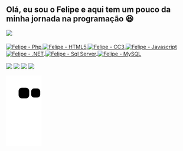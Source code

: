 ## Olá, eu sou o Felipe e aqui tem um pouco da minha jornada na programação 😆

<div align="left">
  <a href="https://github.com/ChantalFelipe">
  <img height="180em" src="https://github-readme-stats.vercel.app/api?username=chantalfelipe&show_icons=true&theme=github_dark&include_all_commits=true&count_private=true&layout=compact" />
 <!--<img height="180em" src="https://github-readme-stats.vercel.app/api/top-langs/?username=chantalfelipe&layout=compact&langs_count=7&theme=github_dark"/>-->
</div>
  
<div style="display: inline_block"><br>
  <img align="center" alt="Felipe - Php" height="30" width="40" src="https://cdn.jsdelivr.net/gh/devicons/devicon/icons/php/php-plain.svg">
  <img align="center" alt="Felipe - HTML5" height="30" width="40" src="https://cdn.jsdelivr.net/gh/devicons/devicon/icons/html5/html5-plain-wordmark.svg">
  <img align="center" alt="Felipe - CC3" height="30" width="40" src="https://cdn.jsdelivr.net/gh/devicons/devicon/icons/css3/css3-plain-wordmark.svg">
  <img align="center" alt="Felipe - Javascript" height="30" width="40" src="https://cdn.jsdelivr.net/gh/devicons/devicon/icons/javascript/javascript-plain.svg">
  <img align="center" alt="Felipe - .NET" height="30" width="40" src="https://cdn.jsdelivr.net/gh/devicons/devicon/icons/dot-net/dot-net-plain-wordmark.svg">
  <img align="center" alt="Felipe - Sql Server" height="30" width="40" src="https://cdn.jsdelivr.net/gh/devicons/devicon/icons/microsoftsqlserver/microsoftsqlserver-plain-wordmark.svg">
  <img align="center" alt="Felipe - MySQL" height="30" width="40" src="https://cdn.jsdelivr.net/gh/devicons/devicon/icons/mysql/mysql-original-wordmark.svg">
</div>
 
  <br>
  <div> 
  <a href="https://www.linkedin.com/in/felipechantal/" target="_blank" alt="Felipe - Linkedin"><img src="https://img.shields.io/badge/-LinkedIn-%230077B5?style=for-the-badge&logo=linkedin&logoColor=white" target="_blank"></a> 
  <a href="mailto:felipechantaal@gmail.com" target="_blank" alt="Felipe - Email"><img src="https://img.shields.io/badge/Gmail-D14836?style=for-the-badge&logo=gmail&logoColor=white" target="_blank"></a>
  <a href="https://www.instagram.com/felipchantal/" target="_blank" alt="Felipe - Instagram"><img src="https://img.shields.io/badge/Instagram-E4405F?style=for-the-badge&logo=instagram&logoColor=white" target="_blank"></a>
     <a href="https://www.facebook.com/felipe.chantal.98/" target="_blank" alt="Felipe - Instagram"><img src="https://img.shields.io/badge/Facebook-1877F2?style=for-the-badge&logo=facebook&logoColor=white" target="_blank"></a>
    
 
 
  ![Snake animation](https://github.com/rafaballerini/rafaballerini/blob/output/github-contribution-grid-snake.svg)
 
</div>
